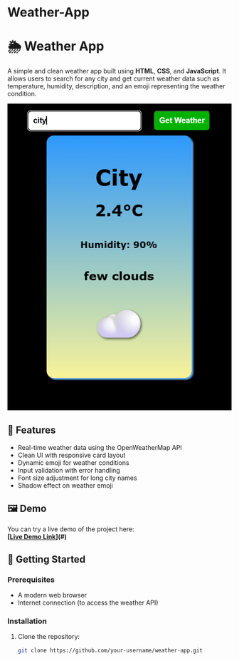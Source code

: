 # Weather-App
# 🌦️ Weather App

A simple and clean weather app built using **HTML**, **CSS**, and **JavaScript**. It allows users to search for any city and get current weather data such as temperature, humidity, description, and an emoji representing the weather condition.

![weather-app-preview](demo.png)

## 🔧 Features

- Real-time weather data using the OpenWeatherMap API
- Clean UI with responsive card layout
- Dynamic emoji for weather conditions
- Input validation with error handling
- Font size adjustment for long city names
- Shadow effect on weather emoji

## 🖼️ Demo

You can try a live demo of the project here:  
**[[Live Demo Link](https://surya821.github.io/Weather-App/)](#)** 

## 🚀 Getting Started

### Prerequisites

- A modern web browser
- Internet connection (to access the weather API)

### Installation

1. Clone the repository:
   ```bash
   git clone https://github.com/your-username/weather-app.git

